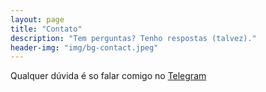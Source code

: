 ```yaml
---
layout: page
title: "Contato"
description: "Tem perguntas? Tenho respostas (talvez)."
header-img: "img/bg-contact.jpeg"
---
```


<p>Qualquer dúvida é so falar comigo
    no <a href="https://t.me/allythy" target="_ blank">Telegram</a>
</p>
